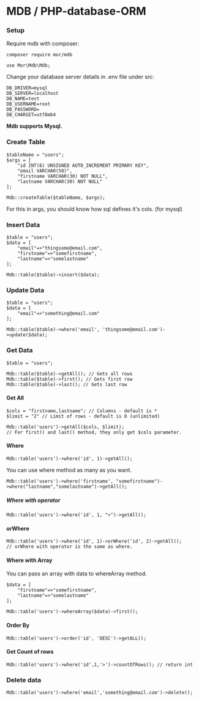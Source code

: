 # MDB / PHP-database-ORM

### Setup

Require mdb with composer:

`composer require mor/mdb`

`use Mor\Mdb\Mdb;` 

Change your database server details in .env file under src:

```
DB_DRIVER=mysql
DB_SERVER=localhost
DB_NAME=test
DB_USERNAME=root
DB_PASSWORD=
DB_CHARSET=utf8mb4

```

<b>Mdb supports Mysql. </b>


### Create Table

    
    $tableName = "users";
    $args = [
        "id INT(6) UNSIGNED AUTO_INCREMENT PRIMARY KEY",
        "email VARCHAR(50)",
        "firstname VARCHAR(30) NOT NULL",
        "lastname VARCHAR(30) NOT NULL"
    ];

    Mdb::createTable($tableName, $args);

For this in args, you should know how sql defines it's cols. (for mysql)


### Insert Data
    
    $table = "users";
    $data = [
        "email"=>"thingsome@email.com",
        "firstname"=>"somefirstname",
        "lastname"=>"somelastname"
    ];
    
    Mdb::table($table)->insert($data);

### Update Data

    $table = "users";
    $data = [
        "email"=>"something@email.com"
    ];
    
    Mdb::table($table)->where('email', 'thingsome@email.com')->update($data);
    
### Get Data

    $table = "users";
    
    Mdb::table($table)->getAll(); // Gets all rows
    Mdb::table($table)->first(); // Gets first row
    Mdb::table($table)->last(); // Gets last row
    
#### Get All
    
    $cols = "firstname,lastname"; // Columns - default is *
    $limit = "2" // Limit of rows - default is 0 (unlimited)
    
    Mdb::table('users')->getAll($cols, $limit);
    // For first() and last() method, they only get $cols parameter.

#### Where

    Mdb::table('users')->where('id', 1)->getAll();
    
You can use where method as many as you want.

    Mdb::table('users')->where('firstname', "somefirstname")->where("lastname","somelastname")->getAll();
    
##### Where with operator

    Mdb::table('users')->where('id', 1, ">")->getAll();
    
#### orWhere

    Mdb::table('users')->where('id', 1)->orWhere('id', 2)->getAll();
    // orWhere with operator is the same as where.
    
#### Where with Array

You can pass an array with data to whereArray method.

    $data = [
        "firstname"=>"somefirstname",
        "lastname"=>"somelastname"
    ];
    
    Mdb::table('users')->whereArray($data)->first();

#### Order By

    Mdb::table('users')->order('id', 'DESC')->getALL();


#### Get Count of rows

    Mdb::table('users')->where('id',1,'>')->countOfRows(); // return int


### Delete data

    Mdb::table('users')->where('email','something@email.com')->delete();
